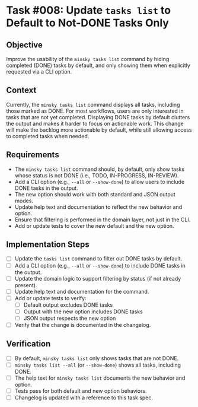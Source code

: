 # Task #008: Update `tasks list` to Default to Not-DONE Tasks Only

## Objective

Improve the usability of the `minsky tasks list` command by hiding completed (DONE) tasks by default, and only showing them when explicitly requested via a CLI option.

## Context

Currently, the `minsky tasks list` command displays all tasks, including those marked as DONE. For most workflows, users are only interested in tasks that are not yet completed. Displaying DONE tasks by default clutters the output and makes it harder to focus on actionable work. This change will make the backlog more actionable by default, while still allowing access to completed tasks when needed.

## Requirements

- The `minsky tasks list` command should, by default, only show tasks whose status is not DONE (i.e., TODO, IN-PROGRESS, IN-REVIEW).
- Add a CLI option (e.g., `--all` or `--show-done`) to allow users to include DONE tasks in the output.
- The new option should work with both standard and JSON output modes.
- Update help text and documentation to reflect the new behavior and option.
- Ensure that filtering is performed in the domain layer, not just in the CLI.
- Add or update tests to cover the new default and the new option.

## Implementation Steps

- [ ] Update the `tasks list` command to filter out DONE tasks by default.
- [ ] Add a CLI option (e.g., `--all` or `--show-done`) to include DONE tasks in the output.
- [ ] Update the domain logic to support filtering by status (if not already present).
- [ ] Update help text and documentation for the command.
- [ ] Add or update tests to verify:
  - [ ] Default output excludes DONE tasks
  - [ ] Output with the new option includes DONE tasks
  - [ ] JSON output respects the new option
- [ ] Verify that the change is documented in the changelog.

## Verification

- [ ] By default, `minsky tasks list` only shows tasks that are not DONE.
- [ ] `minsky tasks list --all` (or `--show-done`) shows all tasks, including DONE.
- [ ] The help text for `minsky tasks list` documents the new behavior and option.
- [ ] Tests pass for both default and new option behaviors.
- [ ] Changelog is updated with a reference to this task spec. 
